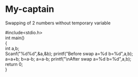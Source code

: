 # My-captain
Swapping of 2 numbers without temporary variable

#include<stdio.h>  
 int main()    
{    
int a,b;     
Scanf("%d%d",&a,&b);
printf("Before swap a=%d b=%d",a,b);      
a=a+b;
b=a-b;
a=a-b;
printf("\nAfter swap a=%d b=%d",a,b);    
return 0;  
}
